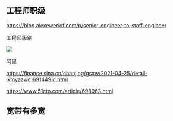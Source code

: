 ## 工程师职级

https://blog.alexewerlof.com/p/senior-engineer-to-staff-engineer

工程师级别

![](https://substackcdn.com/image/fetch/w_1456,c_limit,f_webp,q_auto:good,fl_progressive:steep/https%3A%2F%2Fsubstack-post-media.s3.amazonaws.com%2Fpublic%2Fimages%2F4ab9c83b-1bef-4f25-9b61-eb588b7a3860_1051x1033.png)

阿里

https://finance.sina.cn/chanjing/gsxw/2021-04-25/detail-ikmyaawc1691449.d.html

https://www.51cto.com/article/698963.html

## 宽带有多宽
